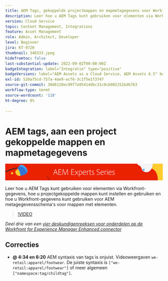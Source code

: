```yaml
---
title: AEM Tags, gekoppelde projectmappen en mapmetagegevens voor Workfront for AEM verbeterde connector
description: Leer hoe u AEM Tags kunt gebruiken voor elementen via Workfront-gegevens, hoe u met aan een project gekoppelde mappen en Workfront-gegevens AEM voor metagegevensschema's voor mappen met elementen.
version: Cloud Service
topic: Content Management, Integrations
feature: Asset Management
role: Admin, Architect, Developer
level: Beginner
jira: KT-9720
thumbnail: 340333.jpeg
hidefromtoc: false
last-substantial-update: 2022-09-02T00:00:00Z
badgeIntegration: label="Integratie" type="positive"
badgeVersions: label="AEM Assets as a Cloud Service, AEM Assets 6.5" before-title="false"
exl-id: 520a75cd-757a-4ae9-acf6-3c1f5e1f3747
source-git-commit: 30d6120ec99f7a95414dbc31c0cb002152bd6763
workflow-type: tm+mt
source-wordcount: '118'
ht-degree: 0%

---
```


# AEM tags, aan een project gekoppelde mappen en mapmetagegevens

![AEM Deskundigenreeks](./assets/banner.png)

Leer hoe u AEM Tags kunt gebruiken voor elementen via Workfront-gegevens, hoe u projectgekoppelde mappen kunt instellen en gebruiken en hoe u Workfront-gegevens kunt gebruiken voor AEM metagegevensschema&#39;s voor mappen met elementen.

>[!VIDEO](https://video.tv.adobe.com/v/340333?quality=12&learn=on)

_Deel drie van een [vier deskundigenreeksen voor onderdelen op de Workfront for Experience Manager Enhanced connector](./overview.md)_

## Correcties

+ __@ 4:34 en 6:20__ AEM syntaxis van tags is onjuist. Videoweergaven `we-retail:apparel/footwear`. De juiste syntaxis is `["we-retail:apparel/footwear"]` of meer algemeen `["namespace:tag/childtag"]`.
